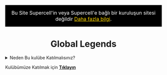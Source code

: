 <DOCTYPE md>

  <div style="background-color: #000000; color: white; padding: 15px; text-align: center; font-size: 16px;">
    Bu Site Supercell'in veya Supercell'e bağlı bir kuruluşun sitesi değildir
    <a href=https://supercell.com/en/" style="color: #ffd700; text-decoration: underline;">Daha fazla bilgi</a>.
</div>


<div align=center>
<h1>Global Legends</h1>
</div>

<details>
<summary>Neden Bu kulübe Katılmalısınız?</summary>
Cevap: Çünkü bu kulüpte düzen sağlanmaktadır, disiplinli bir kulüptür ve bir internet sitesi vardır.
</details>

Kulübümüze Katılmak için [**Tıklayın**](https://link.brawlstars.com/invite/band/tr?tag=2YG9P9GQC&token=f4hg623xQ)

